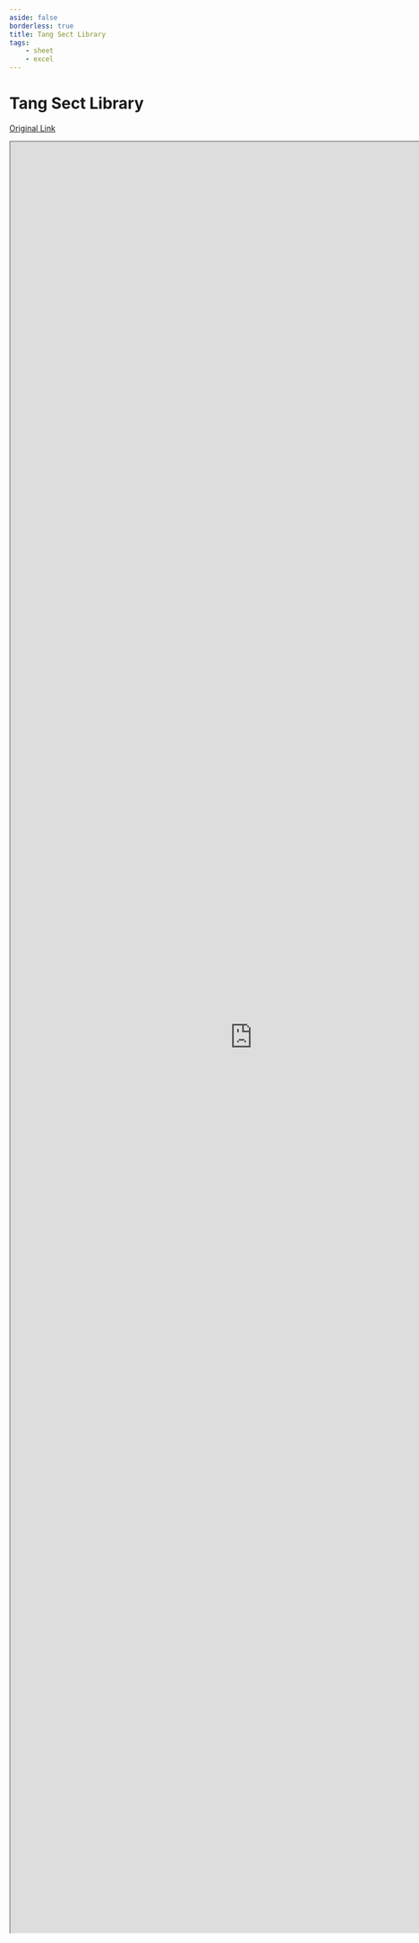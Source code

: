 ```yaml
---
aside: false
borderless: true
title: Tang Sect Library
tags:
    - sheet
    - excel
---
```


# Tang Sect Library

[Original Link](https://forum.gamer.com.tw/C.php?bsn=73317&snA=303)

<iframe src="https://docs.google.com/spreadsheets/d/10wN_Kfusr5ipzXVzvNewsPHmn3HNCNUtqME26t94I4o/htmlview?usp=sharing" style="
    width: 90vw;
    height: 80vh;
"></iframe>